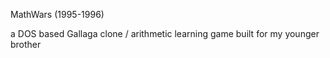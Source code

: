 MathWars (1995-1996)

a DOS based Gallaga clone / arithmetic learning game built for my younger brother

